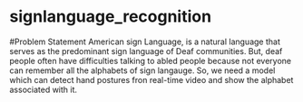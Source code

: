 # signlanguage_recognition
#Problem Statement
American sign Language, is a natural language that serves as the predominant sign language of Deaf communities. But, deaf people often have difficulties talking to abled people because not everyone can remember all the alphabets of sign langauge. So, we need a model which can detect hand postures fron real-time video and show the alphabet associated with it.
